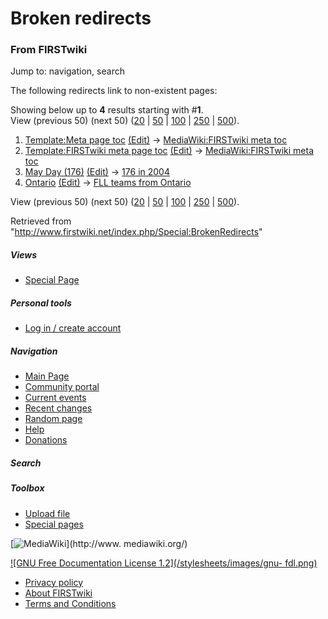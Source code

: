 # Broken redirects

### From FIRSTwiki

Jump to: navigation, search

The following redirects link to non-existent pages:

  

Showing below up to **4** results starting with #**1**.  
View (previous 50) (next 50)
([20](/index.php?title=Special:BrokenRedirects&limit=20&offset=0) |
[50](/index.php?title=Special:BrokenRedirects&limit=50&offset=0) |
[100](/index.php?title=Special:BrokenRedirects&limit=100&offset=0) |
[250](/index.php?title=Special:BrokenRedirects&limit=250&offset=0) |
[500](/index.php?title=Special:BrokenRedirects&limit=500&offset=0)).

  1. [Template:Meta page toc](/index.php?title=Template:Meta_page_toc&redirect=no "Template:Meta page toc" ) [(Edit)](/index.php?title=Template:Meta_page_toc&action=edit&redirect=no "Template:Meta page toc" ) -&gt; [MediaWiki:FIRSTwiki meta toc](/index.php?title=MediaWiki:FIRSTwiki_meta_toc&action=edit "MediaWiki:FIRSTwiki meta toc" )
  2. [Template:FIRSTwiki meta page toc](/index.php?title=Template:FIRSTwiki_meta_page_toc&redirect=no "Template:FIRSTwiki meta page toc" ) [(Edit)](/index.php?title=Template:FIRSTwiki_meta_page_toc&action=edit&redirect=no "Template:FIRSTwiki meta page toc" ) -&gt; [MediaWiki:FIRSTwiki meta toc](/index.php?title=MediaWiki:FIRSTwiki_meta_toc&action=edit "MediaWiki:FIRSTwiki meta toc" )
  3. [May Day (176)](/index.php?title=May_Day_%28176%29&redirect=no "May Day \(176\)" ) [(Edit)](/index.php?title=May_Day_%28176%29&action=edit&redirect=no "May Day \(176\)" ) -&gt; [176 in 2004](/index.php?title=176_in_2004&action=edit "176 in 2004" )
  4. [Ontario](/index.php?title=Ontario&redirect=no "Ontario" ) [(Edit)](/index.php?title=Ontario&action=edit&redirect=no "Ontario" ) -&gt; [FLL teams from Ontario](/index.php?title=FLL_teams_from_Ontario&action=edit "FLL teams from Ontario" )

View (previous 50) (next 50)
([20](/index.php?title=Special:BrokenRedirects&limit=20&offset=0) |
[50](/index.php?title=Special:BrokenRedirects&limit=50&offset=0) |
[100](/index.php?title=Special:BrokenRedirects&limit=100&offset=0) |
[250](/index.php?title=Special:BrokenRedirects&limit=250&offset=0) |
[500](/index.php?title=Special:BrokenRedirects&limit=500&offset=0)).

Retrieved from "<http://www.firstwiki.net/index.php/Special:BrokenRedirects>"

##### Views

  * [Special Page](/index.php/Special:BrokenRedirects)

##### Personal tools

  * [Log in / create account](/index.php?title=Special:Userlogin&returnto=Special:BrokenRedirects)

[](/index.php/Main_Page "Main Page" )

##### Navigation

  * [Main Page](/index.php/Main_Page)
  * [Community portal](/index.php/FIRSTwiki:Community_portal)
  * [Current events](/index.php/Current_events)
  * [Recent changes](/index.php/Special:Recentchanges)
  * [Random page](/index.php/Special:Random)
  * [Help](/index.php/Help:Contents)
  * [Donations](/index.php/FIRSTwiki:Site_support)

##### Search



##### Toolbox

  * [Upload file](/index.php/Special:Upload)
  * [Special pages](/index.php/Special:Specialpages)

[![MediaWiki](/skins/common/images/poweredby_mediawiki_88x31.png)](http://www.
mediawiki.org/)

[![GNU Free Documentation License 1.2](/stylesheets/images/gnu-
fdl.png)](http://www.gnu.org/copyleft/fdl.html)

  * [Privacy policy](/index.php/FIRSTwiki:Privacy_policy "FIRSTwiki:Privacy policy" )
  * [About FIRSTwiki](/index.php/FIRSTwiki:About "FIRSTwiki:About" )
  * [Terms and Conditions](/index.php/FIRSTwiki:Terms_and_conditions "FIRSTwiki:Terms and conditions" )

